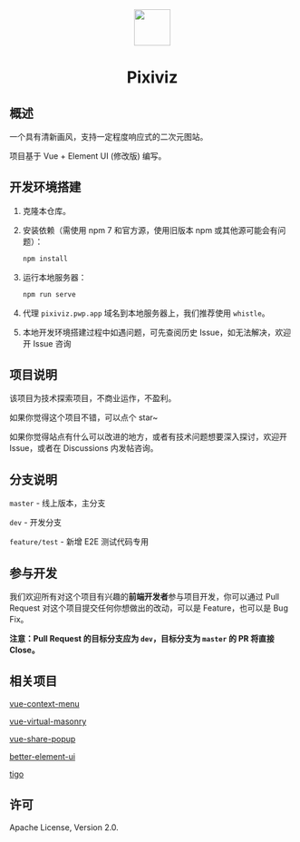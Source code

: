 <div align="center"><img width="64" src="public/favicon.png"></div>
<h1 align="center">Pixiviz</h1>

## 概述

一个具有清新画风，支持一定程度响应式的二次元图站。

项目基于 Vue + Element UI (修改版) 编写。

## 开发环境搭建

1. 克隆本仓库。

2. 安装依赖（需使用 npm 7 和官方源，使用旧版本 npm 或其他源可能会有问题）：

   ```bash
   npm install
   ```

3. 运行本地服务器：

   ```bash
   npm run serve
   ```

4. 代理 `pixiviz.pwp.app` 域名到本地服务器上，我们推荐使用 `whistle`。

5. 本地开发环境搭建过程中如遇问题，可先查阅历史 Issue，如无法解决，欢迎开 Issue 咨询

## 项目说明

该项目为技术探索项目，不商业运作，不盈利。

如果你觉得这个项目不错，可以点个 star~

如果你觉得站点有什么可以改进的地方，或者有技术问题想要深入探讨，欢迎开 Issue，或者在 Discussions 内发帖咨询。

## 分支说明

`master` - 线上版本，主分支

`dev` - 开发分支

`feature/test` - 新增 E2E 测试代码专用

## 参与开发

我们欢迎所有对这个项目有兴趣的**前端开发者**参与项目开发，你可以通过 Pull Request 对这个项目提交任何你想做出的改动，可以是 Feature，也可以是 Bug Fix。

**注意：Pull Request 的目标分支应为 `dev`，目标分支为 `master` 的 PR 将直接 Close。**

## 相关项目

[vue-context-menu](https://github.com/backrunner/vue-context-menu)

[vue-virtual-masonry](https://github.com/backrunner/vue-virtual-masonry)

[vue-share-popup](https://github.com/backrunner/vue-share-popup)

[better-element-ui](https://github.com/backrunner/better-element-ui)

[tigo](https://github.com/tigojs/tigo)

## 许可

Apache License, Version 2.0.
